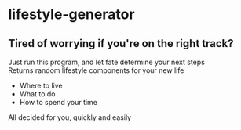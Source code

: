 # lifestyle-generator
## Tired of worrying if you're on the right track?
Just run this program, and let fate determine your next steps  
Returns random lifestyle components for your new life  
- Where to live
- What to do
- How to spend your time  

All decided for you, quickly and easily
